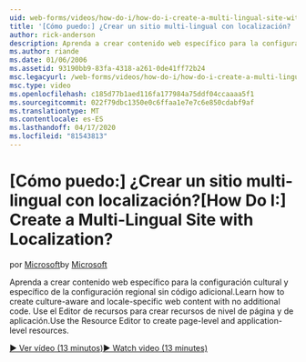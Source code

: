 ```yaml
---
uid: web-forms/videos/how-do-i/how-do-i-create-a-multi-lingual-site-with-localization
title: '[Cómo puedo:] ¿Crear un sitio multi-lingual con localización? | Microsoft Docs'
author: rick-anderson
description: Aprenda a crear contenido web específico para la configuración cultural y específico de la configuración regional sin código adicional. Utilice el Editor de recursos para crear a nivel de página y de aplicación...
ms.author: riande
ms.date: 01/06/2006
ms.assetid: 93190bb9-83fa-4318-a261-0de41ff72b24
msc.legacyurl: /web-forms/videos/how-do-i/how-do-i-create-a-multi-lingual-site-with-localization
msc.type: video
ms.openlocfilehash: c185d77b1aed116fa177984a75ddf04ccaaaa5f1
ms.sourcegitcommit: 022f79dbc1350e0c6ffaa1e7e7c6e850cdabf9af
ms.translationtype: MT
ms.contentlocale: es-ES
ms.lasthandoff: 04/17/2020
ms.locfileid: "81543813"
---
```

# <a name="how-do-i-create-a-multi-lingual-site-with-localization"></a><span data-ttu-id="bcff0-105">[Cómo puedo:] ¿Crear un sitio multi-lingual con localización?</span><span class="sxs-lookup"><span data-stu-id="bcff0-105">[How Do I:] Create a Multi-Lingual Site with Localization?</span></span>

<span data-ttu-id="bcff0-106">por [Microsoft](https://github.com/microsoft)</span><span class="sxs-lookup"><span data-stu-id="bcff0-106">by [Microsoft](https://github.com/microsoft)</span></span>

<span data-ttu-id="bcff0-107">Aprenda a crear contenido web específico para la configuración cultural y específico de la configuración regional sin código adicional.</span><span class="sxs-lookup"><span data-stu-id="bcff0-107">Learn how to create culture-aware and locale-specific web content with no additional code.</span></span> <span data-ttu-id="bcff0-108">Use el Editor de recursos para crear recursos de nivel de página y de aplicación.</span><span class="sxs-lookup"><span data-stu-id="bcff0-108">Use the Resource Editor to create page-level and application-level resources.</span></span>

[<span data-ttu-id="bcff0-109">&#9654; Ver vídeo (13 minutos)</span><span class="sxs-lookup"><span data-stu-id="bcff0-109">&#9654; Watch video (13 minutes)</span></span>](https://channel9.msdn.com/Blogs/ASP-NET-Site-Videos/how-do-i-create-a-multi-lingual-site-with-localization)
